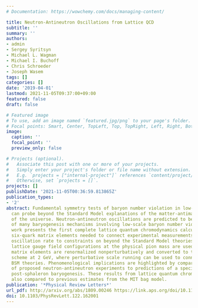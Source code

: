 ```yaml
---
# Documentation: https://wowchemy.com/docs/managing-content/

title: Neutron-Antineutron Oscillations from Lattice QCD
subtitle: ''
summary: ''
authors:
- admin
- Sergey Syritsyn
- Michael L. Wagman
- Michael I. Buchoff
- Chris Schroeder
- Joseph Wasem
tags: []
categories: []
date: '2019-04-01'
lastmod: 2021-11-05T09:37:00+09:00
featured: false
draft: false

# Featured image
# To use, add an image named `featured.jpg/png` to your page's folder.
# Focal points: Smart, Center, TopLeft, Top, TopRight, Left, Right, BottomLeft, Bottom, BottomRight.
image:
  caption: ''
  focal_point: ''
  preview_only: false

# Projects (optional).
#   Associate this post with one or more of your projects.
#   Simply enter your project's folder or file name without extension.
#   E.g. `projects = ["internal-project"]` references `content/project/deep-learning/index.md`.
#   Otherwise, set `projects = []`.
projects: []
publishDate: '2021-11-05T00:36:59.813865Z'
publication_types:
- '2'
abstract: Fundamental symmetry tests of baryon number violation in low-energy experiments
  can probe beyond the Standard Model explanations of the matter-antimatter asymmetry
  of the universe. Neutron-antineutron oscillations are predicted to be a signature
  of many baryogenesis mechanisms involving low-scale baryon number violation. This
  work presents the first complete lattice quantum chromodynamics calculation of the
  six-quark matrix elements needed to connect experimental measurements of the neutron-antineutron
  oscillation rate to constraints on beyond the Standard Model theories. State-of-the-art
  lattice gauge field configurations at the physical pion mass are used and the lattice
  matrix elements are renormalized nonperturbatively and converted to the $\overlineMS$
  scheme at 2 GeV, where perturbative scale running can be used to connect them to
  BSM theories. Phenomenological implications are highlighted by comparing the constraints
  of proposed neutron-antineutron experiments to predictions of a specific model of
  post-sphaleron baryogenesis. These results from lattice quantum chromodynamics are
  also compared to previous estimates from the MIT bag model.
publication: '*Physical Review Letters*'
url_pdf: http://arxiv.org/abs/1809.00246 https://link.aps.org/doi/10.1103/PhysRevLett.122.162001
doi: 10.1103/PhysRevLett.122.162001
---
```

